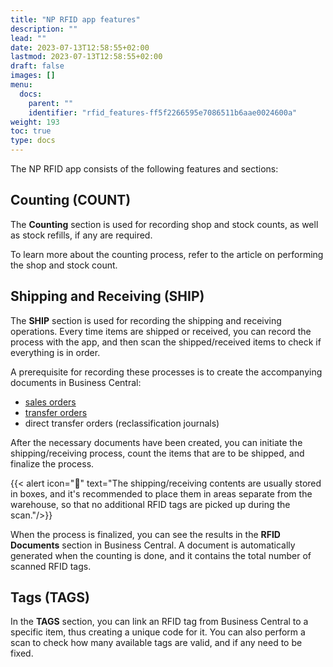 ```yaml
---
title: "NP RFID app features"
description: ""
lead: ""
date: 2023-07-13T12:58:55+02:00
lastmod: 2023-07-13T12:58:55+02:00
draft: false
images: []
menu:
  docs:
    parent: ""
    identifier: "rfid_features-ff5f2266595e7086511b6aae0024600a"
weight: 193
toc: true
type: docs
---
```


The NP RFID app consists of the following features and sections:

## Counting (COUNT)

The **Counting** section is used for recording shop and stock counts, as well as stock refills, if any are required. 

To learn more about the counting process, refer to the article on performing the shop and stock count.

## Shipping and Receiving (SHIP)

The **SHIP** section is used for recording the shipping and receiving operations. Every time items are shipped or received, you can record the process with the app, and then scan the shipped/received items to check if everything is in order. 

A prerequisite for recording these processes is to create the accompanying documents in Business Central:

- [sales orders](https://learn.microsoft.com/en-us/dynamics365/business-central/sales-how-sell-products)
- [transfer orders](https://learn.microsoft.com/en-us/dynamics365/business-central/inventory-how-transfer-between-locations)
- direct transfer orders (reclassification journals)

After the necessary documents have been created, you can initiate the shipping/receiving process, count the items that are to be shipped, and finalize the process. 

  {{< alert icon="📝" text="The shipping/receiving contents are usually stored in boxes, and it's recommended to place them in areas separate from the warehouse, so that no additional RFID tags are picked up during the scan."/>}}

When the process is finalized, you can see the results in the **RFID Documents** section in Business Central. A document is automatically generated when the counting is done, and it contains the total number of scanned RFID tags. 

## Tags (TAGS)

In the **TAGS** section, you can link an RFID tag from Business Central to a specific item, thus creating a unique code for it. You can also perform a scan to check how many available tags are valid, and if any need to be fixed. 
